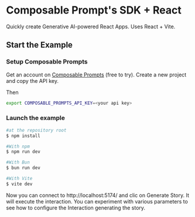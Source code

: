 # Composable Prompt's SDK + React

Quickly create Generative AI-powered React Apps.
Uses React + Vite.

## Start the Example

### Setup Composable Prompts

Get an account on [Composable Prompts](https://composableprompts.com/) (free to try).
Create a new project and copy the API key.

Then

```bash
export COMPOSABLE_PROMPTS_API_KEY=<your api key>
```

### Launch the example

```bash
#at the repository root
$ npm install

#With npm
$ npm run dev

#With Bun
$ bun run dev

#With Vite
$ vite dev
```

Now you can connect to http://localhost:5174/ and clic on Generate Story.
It will execute the interaction.
You can experiment with various parameters to see how to configure the Interaction generating the story.
